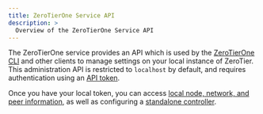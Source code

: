 ```yaml
---
title: ZeroTierOne Service API
description: >
  Overview of the ZeroTierOne Service API
---
```


The ZeroTierOne service provides an API which is used by the [ZeroTierOne CLI](/cli) and other clients to manage settings on your local instance of ZeroTier. This administration API is restricted to `localhost` by default, and requires authentication using an [API token](/api/tokens#zerotierone-service-token).

Once you have your local token, you can access [local node, network, and peer information](/api/service/v1/), as well as configuring a [standalone controller](/controller).
